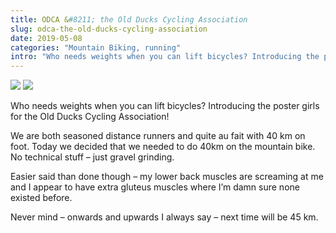 ```yaml
---
title: ODCA &#8211; the Old Ducks Cycling Association
slug: odca-the-old-ducks-cycling-association
date: 2019-05-08
categories: "Mountain Biking, running"
intro: "Who needs weights when you can lift bicycles? Introducing the poster girls for the Old Ducks Cycling Association!"
---
```


<div class="simple-gallery">
    <img src="https://res.cloudinary.com/dy6grlu8z/image/upload/v1558866414/qcnv4mngdt5t6z6hfcyr.jpg"/>
    <img src="https://res.cloudinary.com/dy6grlu8z/image/upload/v1558866416/ovkijtmdvcuogz8gutmh.jpg"/>
</div>

<p>Who needs weights when you can lift bicycles? Introducing the poster girls for the Old Ducks Cycling Association!</p>

<p>We are both seasoned distance runners and quite au fait with 40 km on foot. Today we decided that we needed to do 40km on the mountain bike. No technical stuff – just gravel grinding. </p>

<p>Easier said than done though – my lower back muscles are screaming at me and I appear to have extra gluteus muscles where I’m damn sure none existed before.</p>

<p>Never mind – onwards and upwards I always say – next time will be 45 km.</p>
